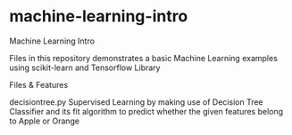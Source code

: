 # machine-learning-intro
Machine Learning Intro 

Files in this repository demonstrates a basic Machine Learning examples using scikit-learn and Tensorflow Library

Files & Features 

decisiontree.py
Supervised Learning by making use of Decision Tree Classifier and its fit algorithm to predict whether the given
features belong to Apple or Orange
